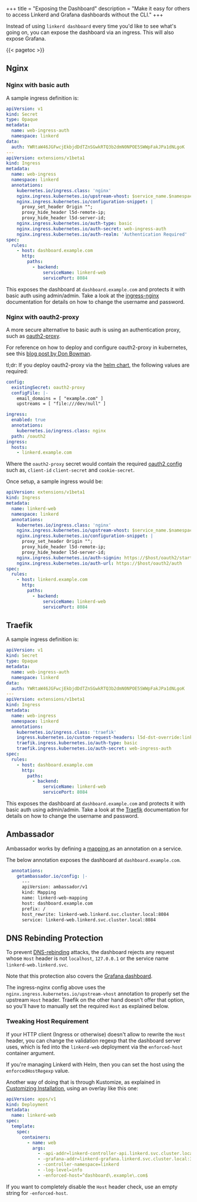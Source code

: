 +++
title = "Exposing the Dashboard"
description = "Make it easy for others to access Linkerd and Grafana dashboards without the CLI."
+++

Instead of using `linkerd dashboard` every time you'd like to see what's going
on, you can expose the dashboard via an ingress. This will also expose Grafana.

{{< pagetoc >}}

## Nginx

### Nginx with basic auth

A sample ingress definition is:

```yaml
apiVersion: v1
kind: Secret
type: Opaque
metadata:
  name: web-ingress-auth
  namespace: linkerd
data:
  auth: YWRtaW46JGFwcjEkbjdDdTZnSGwkRTQ3b2dmN0NPOE5SWWpFakJPa1dNLgoK
---
apiVersion: extensions/v1beta1
kind: Ingress
metadata:
  name: web-ingress
  namespace: linkerd
  annotations:
    kubernetes.io/ingress.class: 'nginx'
    nginx.ingress.kubernetes.io/upstream-vhost: $service_name.$namespace.svc.cluster.local:8084
    nginx.ingress.kubernetes.io/configuration-snippet: |
      proxy_set_header Origin "";
      proxy_hide_header l5d-remote-ip;
      proxy_hide_header l5d-server-id;
    nginx.ingress.kubernetes.io/auth-type: basic
    nginx.ingress.kubernetes.io/auth-secret: web-ingress-auth
    nginx.ingress.kubernetes.io/auth-realm: 'Authentication Required'
spec:
  rules:
    - host: dashboard.example.com
      http:
        paths:
          - backend:
              serviceName: linkerd-web
              servicePort: 8084
```

This exposes the dashboard at `dashboard.example.com` and protects it with basic
auth using admin/admin. Take a look at the [ingress-nginx][nginx-auth]
documentation for details on how to change the username and password.

### Nginx with oauth2-proxy

A more secure alternative to basic auth is using an authentication proxy, such
as [oauth2-proxy](https://oauth2-proxy.github.io/oauth2-proxy/).

For reference on how to deploy and configure oauth2-proxy in kubernetes, see
this [blog post by Don
Bowman](https://blog.donbowman.ca/2019/02/14/using-single-sign-on-oauth2-across-many-sites-in-kubernetes/).

tl;dr: If you deploy oauth2-proxy via the [helm
chart](https://github.com/helm/charts/tree/master/stable/oauth2-proxy), the
following values are required:

```yaml
config:
  existingSecret: oauth2-proxy
  configFile: |-
    email_domains = [ "example.com" ]
    upstreams = [ "file:///dev/null" ]

ingress:
  enabled: true
  annotations:
    kubernetes.io/ingress.class: nginx
  path: /oauth2
ingress:
  hosts:
    - linkerd.example.com
```

Where the `oauth2-proxy` secret would contain the required [oauth2
config](https://oauth2-proxy.github.io/oauth2-proxy/auth-configuration) such as,
`client-id` `client-secret` and `cookie-secret`.

Once setup, a sample ingress would be:

```yaml
apiVersion: extensions/v1beta1
kind: Ingress
metadata:
  name: linkerd-web
  namespace: linkerd
  annotations:
    kubernetes.io/ingress.class: 'nginx'
    nginx.ingress.kubernetes.io/upstream-vhost: $service_name.$namespace.svc.cluster.local:8084
    nginx.ingress.kubernetes.io/configuration-snippet: |
      proxy_set_header Origin "";
      proxy_hide_header l5d-remote-ip;
      proxy_hide_header l5d-server-id;
    nginx.ingress.kubernetes.io/auth-signin: https://$host/oauth2/start?rd=$escaped_request_uri
    nginx.ingress.kubernetes.io/auth-url: https://$host/oauth2/auth
spec:
  rules:
    - host: linkerd.example.com
      http:
        paths:
          - backend:
              serviceName: linkerd-web
              servicePort: 8084
```

## Traefik

A sample ingress definition is:

```yaml
apiVersion: v1
kind: Secret
type: Opaque
metadata:
  name: web-ingress-auth
  namespace: linkerd
data:
  auth: YWRtaW46JGFwcjEkbjdDdTZnSGwkRTQ3b2dmN0NPOE5SWWpFakJPa1dNLgoK
---
apiVersion: extensions/v1beta1
kind: Ingress
metadata:
  name: web-ingress
  namespace: linkerd
  annotations:
    kubernetes.io/ingress.class: 'traefik'
    ingress.kubernetes.io/custom-request-headers: l5d-dst-override:linkerd-web.linkerd.svc.cluster.local:8084
    traefik.ingress.kubernetes.io/auth-type: basic
    traefik.ingress.kubernetes.io/auth-secret: web-ingress-auth
spec:
  rules:
    - host: dashboard.example.com
      http:
        paths:
          - backend:
              serviceName: linkerd-web
              servicePort: 8084
```

This exposes the dashboard at `dashboard.example.com` and protects it with basic
auth using admin/admin. Take a look at the [Traefik][traefik-auth] documentation
for details on how to change the username and password.

## Ambassador

Ambassador works by defining a [mapping
](https://www.getambassador.io/docs/latest/topics/using/intro-mappings/) as an
annotation on a service.

The below annotation exposes the dashboard at `dashboard.example.com`.

```yaml
  annotations:
    getambassador.io/config: |-
      ---
      apiVersion: ambassador/v1
      kind: Mapping
      name: linkerd-web-mapping
      host: dashboard.example.com
      prefix: /
      host_rewrite: linkerd-web.linkerd.svc.cluster.local:8084
      service: linkerd-web.linkerd.svc.cluster.local:8084
```

## DNS Rebinding Protection

To prevent [DNS-rebinding](https://en.wikipedia.org/wiki/DNS_rebinding) attacks,
the dashboard rejects any request whose `Host` header is not `localhost`,
`127.0.0.1` or the service name `linkerd-web.linkerd.svc`.

Note that this protection also covers the [Grafana
dashboard](/2/reference/architecture/#grafana).

The ingress-nginx config above uses the
`nginx.ingress.kubernetes.io/upstream-vhost` annotation to properly set the
upstream `Host` header. Traefik on the other hand doesn't offer that option, so
you'll have to manually set the required `Host` as explained below.

### Tweaking Host Requirement

If your HTTP client (Ingress or otherwise) doesn't allow to rewrite the `Host`
header, you can change the validation regexp that the dashboard server uses,
which is fed into the `linkerd-web` deployment via the `enforced-host` container
argument.

If you're managing Linkerd with Helm, then you can set the host using the
`enforcedHostRegexp` value.

Another way of doing that is through Kustomize, as explained in [Customizing
Installation](/2/tasks/customize-install/), using an overlay like this one:

```yaml
apiVersion: apps/v1
kind: Deployment
metadata:
  name: linkerd-web
spec:
  template:
    spec:
      containers:
        - name: web
          args:
            - -api-addr=linkerd-controller-api.linkerd.svc.cluster.local:8085
            - -grafana-addr=linkerd-grafana.linkerd.svc.cluster.local:3000
            - -controller-namespace=linkerd
            - -log-level=info
            - -enforced-host=^dashboard\.example\.com$
```

If you want to completely disable the `Host` header check, use an empty string
for `-enforced-host`.

[nginx-auth]:
https://github.com/kubernetes/ingress-nginx/blob/master/docs/examples/auth/basic/README.md
[traefik-auth]: https://docs.traefik.io/middlewares/basicauth/

